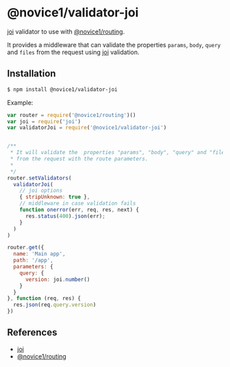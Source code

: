 # @novice1/validator-joi

[joi](https://www.npmjs.com/package/joi) validator to use with [@novice1/routing](https://www.npmjs.com/package/@novice1/routing).

It provides a middleware that can validate the properties `params`, `body`, `query` and `files` from the request using [joi](https://www.npmjs.com/package/joi) validation.

## Installation

```bash
$ npm install @novice1/validator-joi
```

Example:

```js
var router = require('@novice1/routing')()
var joi = require('joi')
var validatorJoi = require('@novice1/validator-joi')


/**
 * It will validate the  properties "params", "body", "query" and "files"
 * from the request with the route parameters.
 * 
 */
router.setValidators(
  validatorJoi(
    // joi options
    { stripUnknown: true },
    // middleware in case validation fails
    function onerror(err, req, res, next) {
      res.status(400).json(err);
    }
  )
)

router.get({
  name: 'Main app',
  path: '/app',
  parameters: {
    query: {
      version: joi.number()
    }
  }
}, function (req, res) {
  res.json(req.query.version)
})
```

## References

- [joi](https://www.npmjs.com/package/joi)
- [@novice1/routing](https://www.npmjs.com/package/@novice1/routing)